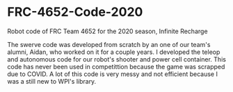 # FRC-4652-Code-2020
Robot code of FRC Team 4652 for the 2020 season, Infinite Recharge

The swerve code was developed from scratch by an one of our team's alumni, Aidan, who worked on it for a couple years.
I developed the teleop and autonomous code for our robot's shooter and power cell container. This code has never been used in competittion
because the game was scrapped due to COVID.
A lot of this code is very messy and not efficient because I was a still new to WPI's library.
